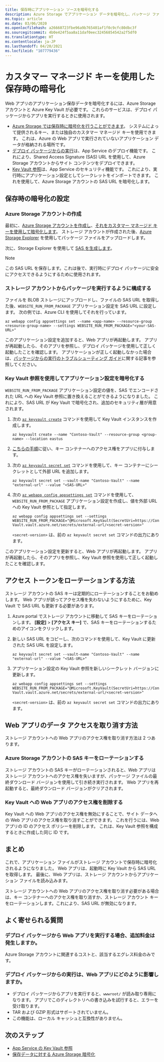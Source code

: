 ```yaml
---
title: 保存時にアプリケーション ソースを暗号化する
description: Azure Storage でアプリケーション データを暗号化し、パッケージ ファイルとしてデプロイする方法について説明します。
ms.topic: article
ms.date: 03/06/2020
ms.openlocfilehash: a26660723fbe96a9b765401af1f0c9cfc80dbc3f
ms.sourcegitcommit: 4b0e424f5aa8a11daf0eec32456854542a2f5df0
ms.translationtype: HT
ms.contentlocale: ja-JP
ms.lasthandoff: 04/20/2021
ms.locfileid: "107779436"
---
```

# <a name="encryption-at-rest-using-customer-managed-keys"></a>カスタマー マネージド キーを使用した保存時の暗号化

Web アプリのアプリケーション保存データを暗号化するには、Azure Storage アカウントと Azure Key Vault が必要です。 これらのサービスは、デプロイ パッケージからアプリを実行するときに使用されます。

  - [Azure Storage では保存時に暗号化を行うことができます](../storage/common/storage-service-encryption.md)。 システムによって提供されるキー、または独自のカスタマー マネージド キーを使用できます。 これは、Azure の Web アプリで実行されていないアプリケーション データが格納される場所です。
  - [デプロイ パッケージからの実行](deploy-run-package.md)は、App Service のデプロイ機能です。 これにより、Shared Access Signature (SAS) URL を使用して、Azure Storage アカウントからサイト コンテンツをデプロイできます。
  - [Key Vault 参照](app-service-key-vault-references.md)は、App Service のセキュリティ機能です。 これにより、実行時にアプリケーション設定としてシークレットをインポートできます。 これを使用して、Azure Storage アカウントの SAS URL を暗号化します。

## <a name="set-up-encryption-at-rest"></a>保存時の暗号化の設定

### <a name="create-an-azure-storage-account"></a>Azure Storage アカウントの作成

最初に、[Azure Storage アカウントを作成し](../storage/common/storage-account-create.md)、[それをカスタマー マネージド キーを使用して暗号化します](../storage/common/customer-managed-keys-overview.md)。 ストレージ アカウントが作成された後、[Azure Storage Explorer](../vs-azure-tools-storage-manage-with-storage-explorer.md) を使用してパッケージ ファイルをアップロードします。

次に、Storage Explorer を使用して [SAS を生成します](../vs-azure-tools-storage-manage-with-storage-explorer.md?tabs=windows#generate-a-sas-in-storage-explorer)。 

> [!NOTE]
> この SAS URL を保存します。これは後で、実行時にデプロイ パッケージに安全にアクセスできるようにするために使用されます。

### <a name="configure-running-from-a-package-from-your-storage-account"></a>ストレージ アカウントからパッケージを実行するように構成する
  
ファイルを BLOB ストレージにアップロードし、ファイルの SAS URL を取得した後、`WEBSITE_RUN_FROM_PACKAGE` アプリケーション設定を SAS URL に設定します。 次の例では、Azure CLI を使用してそれを行っています。

```
az webapp config appsettings set --name <app-name> --resource-group <resource-group-name> --settings WEBSITE_RUN_FROM_PACKAGE="<your-SAS-URL>"
```

このアプリケーション設定を追加すると、Web アプリが再起動します。 アプリが再起動したら、そのアプリを参照し、デプロイ パッケージを使用して正しく起動したことを確認します。 アプリケーションが正しく起動しなかった場合は、[パッケージからの実行のトラブルシューティング ガイド](deploy-run-package.md#troubleshooting)に関する記事を参照してください。

### <a name="encrypt-the-application-setting-using-key-vault-references"></a>Key Vault 参照を使用してアプリケーション設定を暗号化する

`WEBSITE_RUN_FROM_PACKAGE` アプリケーション設定の値を、SAS でエンコードされた URL への Key Vault 参照に置き換えることができるようになりました。 これにより、SAS URL が Key Vault で暗号化され、追加のセキュリティ層が用意されます。

1. 次の [`az keyvault create`](/cli/azure/keyvault#az_keyvault_create) コマンドを使用して Key Vault インスタンスを作成します。       

    ```azurecli    
    az keyvault create --name "Contoso-Vault" --resource-group <group-name> --location eastus    
    ```    

1. [こちらの手順](app-service-key-vault-references.md#granting-your-app-access-to-key-vault)に従い、キー コンテナーへのアクセス権をアプリに付与します。

1. 次の [`az keyvault secret set`](/cli/azure/keyvault/secret#az_keyvault_secret_set) コマンドを使用して、キー コンテナーにシークレットとして外部 URL を追加します。   

    ```azurecli    
    az keyvault secret set --vault-name "Contoso-Vault" --name "external-url" --value "<SAS-URL>"    
    ```    

1.  次の [`az webapp config appsettings set`](/cli/azure/webapp/config/appsettings#az_webapp_config_appsettings_set) コマンドを使用して、`WEBSITE_RUN_FROM_PACKAGE` アプリケーション設定を作成し、値を外部 URL への Key Vault 参照として指定します。

    ```azurecli    
    az webapp config appsettings set --settings WEBSITE_RUN_FROM_PACKAGE="@Microsoft.KeyVault(SecretUri=https://Contoso-Vault.vault.azure.net/secrets/external-url/<secret-version>"    
    ```

    `<secret-version>` は、前の `az keyvault secret set` コマンドの出力にあります。

このアプリケーション設定を更新すると、Web アプリが再起動します。 アプリが再起動したら、そのアプリを参照し、Key Vault 参照を使用して正しく起動したことを確認します。

## <a name="how-to-rotate-the-access-token"></a>アクセス トークンをローテーションする方法

ストレージ アカウントの SAS キーは定期的にローテーションすることをお勧めします。 Web アプリが誤ってアクセス権を失わないようにするために、Key Vault で SAS URL も更新する必要があります。

1. Azure portal でストレージ アカウントに移動して SAS キーをローテーションします。 **[設定]**  >  **[アクセス キー]** で、SAS キーをローテーションするためのアイコンをクリックします。

1. 新しい SAS URL をコピーし、次のコマンドを使用して、Key Vault に更新された SAS URL を設定します。

    ```azurecli    
    az keyvault secret set --vault-name "Contoso-Vault" --name "external-url" --value "<SAS-URL>"    
    ``` 

1. アプリケーション設定の Key Vault 参照を新しいシークレット バージョンに更新します。

    ```azurecli    
    az webapp config appsettings set --settings WEBSITE_RUN_FROM_PACKAGE="@Microsoft.KeyVault(SecretUri=https://Contoso-Vault.vault.azure.net/secrets/external-url/<secret-version>"    
    ```

    `<secret-version>` は、前の `az keyvault secret set` コマンドの出力にあります。

## <a name="how-to-revoke-the-web-apps-data-access"></a>Web アプリのデータ アクセスを取り消す方法

ストレージ アカウントへの Web アプリのアクセス権を取り消す方法は 2 つあります。 

### <a name="rotate-the-sas-key-for-the-azure-storage-account"></a>Azure Storage アカウントの SAS キーをローテーションする

ストレージ アカウントの SAS キーがローテーションされると、Web アプリはストレージ アカウントへのアクセス権を失いますが、パッケージ ファイルの最終ダウンロード バージョンを使用して引き続き実行されます。 Web アプリを再起動すると、最終ダウンロード バージョンがクリアされます。

### <a name="remove-the-web-apps-access-to-key-vault"></a>Key Vault への Web アプリのアクセス権を削除する

Key Vault への Web アプリのアクセス権を無効にすることで、サイト データへの Web アプリのアクセス権を取り消すことができます。 これを行うには、Web アプリの ID のアクセス ポリシーを削除します。 これは、Key Vault 参照を構成するときに作成した同じ ID です。

## <a name="summary"></a>まとめ

これで、アプリケーション ファイルがストレージ アカウントで保存時に暗号化されるようになりました。 Web アプリは、起動時に Key Vault から SAS URL を取得します。 最後に、Web アプリは、ストレージ アカウントからアプリケーション ファイルを読み込みます。 

ストレージ アカウントへの Web アプリのアクセス権を取り消す必要がある場合は、キー コンテナーへのアクセス権を取り消すか、ストレージ アカウント キーをローテーションします。これにより、SAS URL が無効になります。

## <a name="frequently-asked-questions"></a>よく寄せられる質問

### <a name="is-there-any-additional-charge-for-running-my-web-app-from-the-deployment-package"></a>デプロイ パッケージから Web アプリを実行する場合、追加料金は発生しますか。

Azure Storage アカウントに関連するコストと、該当するエグレス料金のみです。

### <a name="how-does-running-from-the-deployment-package-affect-my-web-app"></a>デプロイ パッケージからの実行は、Web アプリにどのように影響しますか。

- デプロイ パッケージからアプリを実行すると、`wwwroot/` が読み取り専用になります。 アプリでこのディレクトリへの書き込みを試行すると、エラーを受け取ります。
- TAR および GZIP 形式はサポートされていません。
- この機能は、ローカル キャッシュと互換性がありません。

## <a name="next-steps"></a>次のステップ

- [App Service の Key Vault 参照](app-service-key-vault-references.md)
- [保存データに対する Azure Storage 暗号化](../storage/common/storage-service-encryption.md)